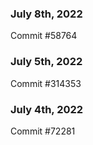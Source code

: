 ### July 8th, 2022

Commit #58764

### July 5th, 2022

Commit #314353


### July 4th, 2022

Commit #72281
